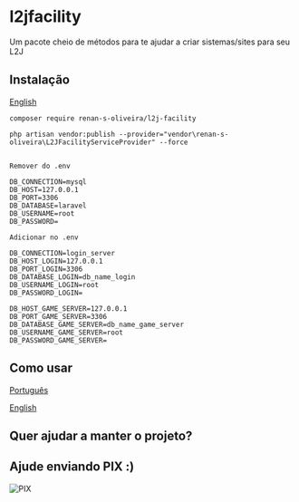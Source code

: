 # l2jfacility

Um pacote cheio de métodos para te ajudar a criar sistemas/sites para seu L2J 

## Instalação

[English](https://github.com/renan-s-oliveira/l2jfacility/blob/main/src/README-english.md)

```
composer require renan-s-oliveira/l2j-facility

php artisan vendor:publish --provider="vendor\renan-s-oliveira\L2JFacilityServiceProvider" --force
```

```

Remover do .env 

DB_CONNECTION=mysql
DB_HOST=127.0.0.1
DB_PORT=3306
DB_DATABASE=laravel
DB_USERNAME=root
DB_PASSWORD=

Adicionar no .env

DB_CONNECTION=login_server 
DB_HOST_LOGIN=127.0.0.1
DB_PORT_LOGIN=3306
DB_DATABASE_LOGIN=db_name_login
DB_USERNAME_LOGIN=root
DB_PASSWORD_LOGIN=

DB_HOST_GAME_SERVER=127.0.0.1
DB_PORT_GAME_SERVER=3306
DB_DATABASE_GAME_SERVER=db_name_game_server
DB_USERNAME_GAME_SERVER=root
DB_PASSWORD_GAME_SERVER=
```

## Como usar
[Português](https://github.com/renan-s-oliveira/l2jfacility/blob/main/src/usage/portugues/PORTUGUES.md)

[English](https://github.com/renan-s-oliveira/l2jfacility/blob/main/src/usage/english/ENGLISH.md)


## Quer ajudar a manter o projeto? 
## Ajude enviando PIX :)

![PIX](https://github.com/renan-s-oliveira/l2jfacility/blob/main/src/donate/qrcodepix.png)
